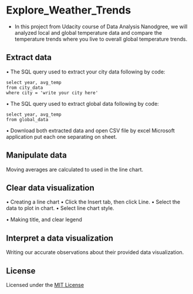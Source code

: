 # Explore_Weather_Trends

- In this project from Udacity course of Data Analysis Nanodgree, we will analyzed local and global temperature data and compare the temperature trends where you live to overall global temperature trends.

## Extract data
• The SQL query used to extract your city data following by code:
```
select year, avg_temp
from city_data
where city = 'write your city here'
```

• The SQL query used to extract global data following by code:

```
select year, avg_temp
from global_data
```

• Download both extracted data and open CSV file by excel Microsoft application put each one separating on sheet.
  
## Manipulate data
Moving averages are calculated to used in the line chart.

## Clear data visualization
• Creating a line chart
• Click the Insert tab, then click Line.
• Select the data to plot in chart.
• Select line chart style.

• Making title, and clear legend
  
## Interpret a data visualization
Writing our accurate observations about their provided data visualization.

## License
Licensed under the [MIT License](LICENSE)

